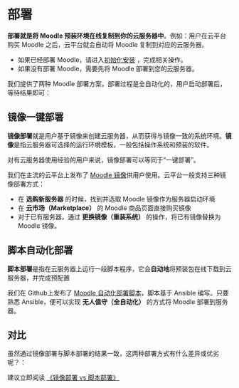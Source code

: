 # 部署

**部署就是将 Moodle 预装环境在线复制到你的云服务器中**。例如：用户在云平台购买 Moodle 之后，云平台就会自动将 Moodle 复制到对应的云服务器。

- 如果已经部署 Moodle，请进入[初始化安装](/zh/stack-installation.md) ，完成相关操作。
- 如果没有部署 Moodle，需要先将 Moodle 部署到您的云服务器。

我们提供了两种 Moodle 部署方案，部署过程是全自动化的，用户启动部署后，等待结果即可：

## 镜像一键部署

**镜像部署**就是用户基于镜像来创建云服务器，从而获得与镜像一致的系统环境。**镜像**是指云服务器可选择的运行环境模板，一般包括操作系统和预装的软件。

对有云服务器使用经验的用户来说，镜像部署可以等同于“一键部署”。

我们在主流的云平台上发布了 [Moodle 镜像](https://apps.websoft9.com/moodle)供用户使用。云平台一般支持三种镜像部署方式：

* 在 **选购新服务器** 的时候，找到并选取 Moodle 镜像作为服务器启动环境
* 在 **云市场（Marketplace）**  的 Moodle 商品页面直接购买镜像
* 对于已有服务器，通过 **更换镜像（重装系统）** 的操作，将已有镜像替换为 Moodle 镜像。

## 脚本自动化部署

**脚本部署**是指在云服务器上运行一段脚本程序，它会**自动地**将预装包在线下载到云服务器，并完成预配置

我们在 Github上发布了 [Moodle 自动化部署脚本](https://github.com/Websoft9/ansible-moodle)，脚本基于 Ansible 编写。只要熟悉 Ansible，便可以实现 **无人值守（全自动化）** 的方式将 Moodle 部署到服务器。

## 对比

虽然通过镜像部署与脚本部署的结果一致，这两种部署方式有什么差异或优劣呢？：

建议立即阅读 [《镜像部署 vs 脚本部署》](https://support.websoft9.com/docs/faq/zh/bz-product.html#镜像部署-vs-脚本部署)